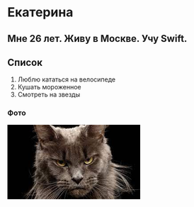 # Екатерина

## Мне 26 лет. Живу в Москве. Учу Swift.

## Список

1. Люблю кататься на велосипеде
2. Кушать мороженное
3. Смотреть на звезды

### Фото
![фото](img/cat.jpeg) 
